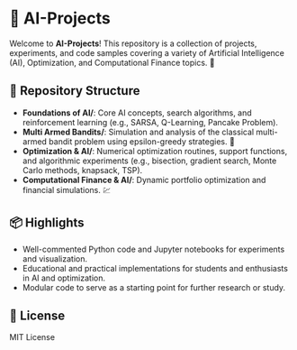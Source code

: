 # 🤖 AI-Projects

Welcome to **AI-Projects**! This repository is a collection of projects, experiments, and code samples covering a variety of Artificial Intelligence (AI), Optimization, and Computational Finance topics. 🚀

## 🧩 Repository Structure

- **Foundations of AI/**: Core AI concepts, search algorithms, and reinforcement learning (e.g., SARSA, Q-Learning, Pancake Problem).
- **Multi Armed Bandits/**: Simulation and analysis of the classical multi-armed bandit problem using epsilon-greedy strategies. 🎰
- **Optimization & AI/**: Numerical optimization routines, support functions, and algorithmic experiments (e.g., bisection, gradient search, Monte Carlo methods, knapsack, TSP).
- **Computational Finance & AI/**: Dynamic portfolio optimization and financial simulations. 💹

## 📦 Highlights

- Well-commented Python code and Jupyter notebooks for experiments and visualization.
- Educational and practical implementations for students and enthusiasts in AI and optimization.
- Modular code to serve as a starting point for further research or study.

## 📄 License

MIT License
